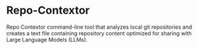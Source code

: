 # Repo-Contextor
Repo Contextor command-line tool that analyzes local git repositories and creates a text file containing repository content optimized for sharing with Large Language Models (LLMs).
